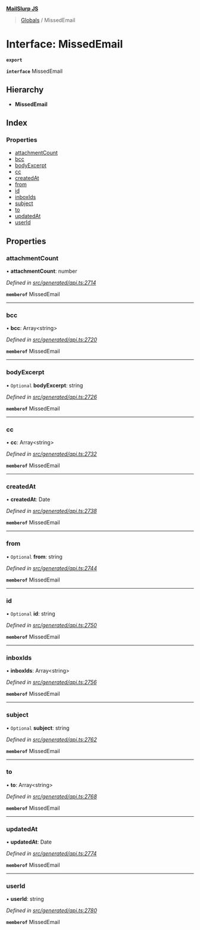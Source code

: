 **[MailSlurp JS](../README.md)**

> [Globals](../README.md) / MissedEmail

# Interface: MissedEmail

**`export`** 

**`interface`** MissedEmail

## Hierarchy

* **MissedEmail**

## Index

### Properties

* [attachmentCount](missedemail.md#attachmentcount)
* [bcc](missedemail.md#bcc)
* [bodyExcerpt](missedemail.md#bodyexcerpt)
* [cc](missedemail.md#cc)
* [createdAt](missedemail.md#createdat)
* [from](missedemail.md#from)
* [id](missedemail.md#id)
* [inboxIds](missedemail.md#inboxids)
* [subject](missedemail.md#subject)
* [to](missedemail.md#to)
* [updatedAt](missedemail.md#updatedat)
* [userId](missedemail.md#userid)

## Properties

### attachmentCount

•  **attachmentCount**: number

*Defined in [src/generated/api.ts:2714](https://github.com/mailslurp/mailslurp-client/blob/67ec74c/src/generated/api.ts#L2714)*

**`memberof`** MissedEmail

___

### bcc

•  **bcc**: Array\<string>

*Defined in [src/generated/api.ts:2720](https://github.com/mailslurp/mailslurp-client/blob/67ec74c/src/generated/api.ts#L2720)*

**`memberof`** MissedEmail

___

### bodyExcerpt

• `Optional` **bodyExcerpt**: string

*Defined in [src/generated/api.ts:2726](https://github.com/mailslurp/mailslurp-client/blob/67ec74c/src/generated/api.ts#L2726)*

**`memberof`** MissedEmail

___

### cc

•  **cc**: Array\<string>

*Defined in [src/generated/api.ts:2732](https://github.com/mailslurp/mailslurp-client/blob/67ec74c/src/generated/api.ts#L2732)*

**`memberof`** MissedEmail

___

### createdAt

•  **createdAt**: Date

*Defined in [src/generated/api.ts:2738](https://github.com/mailslurp/mailslurp-client/blob/67ec74c/src/generated/api.ts#L2738)*

**`memberof`** MissedEmail

___

### from

• `Optional` **from**: string

*Defined in [src/generated/api.ts:2744](https://github.com/mailslurp/mailslurp-client/blob/67ec74c/src/generated/api.ts#L2744)*

**`memberof`** MissedEmail

___

### id

• `Optional` **id**: string

*Defined in [src/generated/api.ts:2750](https://github.com/mailslurp/mailslurp-client/blob/67ec74c/src/generated/api.ts#L2750)*

**`memberof`** MissedEmail

___

### inboxIds

•  **inboxIds**: Array\<string>

*Defined in [src/generated/api.ts:2756](https://github.com/mailslurp/mailslurp-client/blob/67ec74c/src/generated/api.ts#L2756)*

**`memberof`** MissedEmail

___

### subject

• `Optional` **subject**: string

*Defined in [src/generated/api.ts:2762](https://github.com/mailslurp/mailslurp-client/blob/67ec74c/src/generated/api.ts#L2762)*

**`memberof`** MissedEmail

___

### to

•  **to**: Array\<string>

*Defined in [src/generated/api.ts:2768](https://github.com/mailslurp/mailslurp-client/blob/67ec74c/src/generated/api.ts#L2768)*

**`memberof`** MissedEmail

___

### updatedAt

•  **updatedAt**: Date

*Defined in [src/generated/api.ts:2774](https://github.com/mailslurp/mailslurp-client/blob/67ec74c/src/generated/api.ts#L2774)*

**`memberof`** MissedEmail

___

### userId

•  **userId**: string

*Defined in [src/generated/api.ts:2780](https://github.com/mailslurp/mailslurp-client/blob/67ec74c/src/generated/api.ts#L2780)*

**`memberof`** MissedEmail
